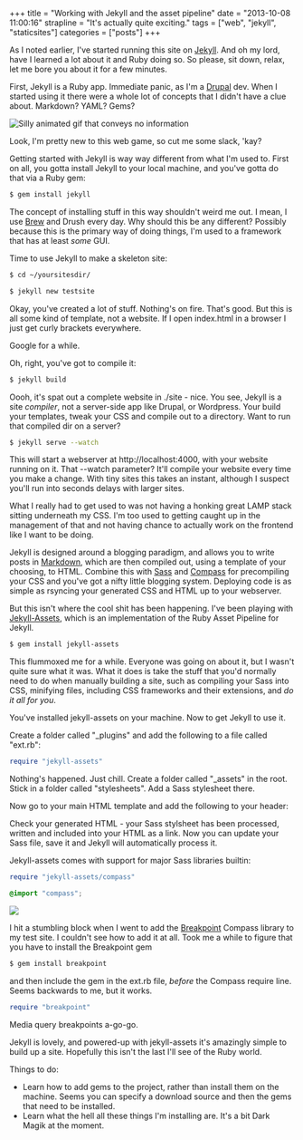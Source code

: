 +++
title = "Working with Jekyll and the asset pipeline"
date = "2013-10-08 11:00:16"
strapline = "It's actually quite exciting."
tags = ["web", "jekyll", "staticsites"]
categories = ["posts"]
+++


As I noted earlier, I've started running this site on [Jekyll][1].  And oh my lord, have I learned a lot about it and Ruby doing so. So please, sit down, relax, let me bore you about it for a few minutes.

First, Jekyll is a Ruby app. Immediate panic, as I'm a [Drupal][2] dev. When I started using it there were a whole lot of concepts that I didn't have a clue about. Markdown? YAML? Gems?

![Silly animated gif that conveys no information][wtf]

Look, I'm pretty new to this web game, so cut me some slack, 'kay?

Getting started with Jekyll is way way different from what I'm used to. First on all, you gotta install Jekyll to your local machine, and you've gotta do that via a Ruby gem:



```bash
$ gem install jekyll
```


The concept of installing stuff in this way shouldn't weird me out. I mean, I use [Brew][8] and Drush every day. Why should this be any different? Possibly because this is the primary way of doing things, I'm used to a framework that has at least *some* GUI.

Time to use Jekyll to make a skeleton site:

```bash
$ cd ~/yoursitesdir/

$ jekyll new testsite
```

Okay, you've created a lot of stuff. Nothing's on fire. That's good. But this is all some kind of template, not a website. If I open index.html in a browser I just get curly brackets everywhere.

Google for a while.

Oh, right, you've got to compile it:

```bash
$ jekyll build
```

Oooh, it's spat out a complete website in ./site - nice. You see, Jekyll is a site *compiler*, not a server-side app like Drupal, or Wordpress. Your build your templates, tweak your CSS and compile out to a directory. Want to run that compiled dir on a server?

```bash
$ jekyll serve --watch
```

This will start a webserver at http://localhost:4000, with your website running on it. That --watch parameter? It'll compile your website every time you make a change. With tiny sites this takes an instant, although I suspect you'll run into seconds delays with larger sites.

What I really had to get used to was not having a honking great LAMP stack sitting underneath my CSS. I'm too used to getting caught up in the management of that and not having chance to actually work on the frontend like I want to be doing.

Jekyll is designed around a blogging paradigm, and allows you to write posts in [Markdown][3], which are then compiled out, using a template of your choosing, to HTML. Combine this with [Sass][5] and [Compass][6] for precompiling your CSS and you've got a nifty little blogging system. Deploying code is as simple as rsyncing your generated CSS and HTML up to your webserver.

But this isn't where the cool shit has been happening. I've been playing with [Jekyll-Assets][4], which is an implementation of the Ruby Asset Pipeline for Jekyll.

```bash
$ gem install jekyll-assets
```

This flummoxed me for a while. Everyone was going on about it, but I wasn't quite sure what it was. What it does is take the stuff that you'd normally need to do when manually building a site, such as compiling your Sass into CSS, minifying files, including CSS frameworks and their extensions, and *do it all for you*.

You've installed jekyll-assets on your machine. Now to get Jekyll to use it.

Create a folder called "_plugins" and add the following to a file called "ext.rb":

```ruby
require "jekyll-assets"
```

Nothing's happened. Just chill. Create a folder called "_assets" in the root. Stick in a folder called "stylesheets". Add a Sass stylesheet there.

Now go to your main HTML template and add the following to your header:



Check your generated HTML - your Sass stylsheet has been processed, written and included into your HTML as a link. Now you can update your Sass file, save it and Jekyll will automatically process it.

Jekyll-assets comes with support for major Sass libraries builtin:

```ruby
require "jekyll-assets/compass"
```

```scss
@import "compass";
```

![][whoah]

I hit a stumbling block when I went to add the [Breakpoint][6] Compass library to my test site. I couldn't see how to add it at all. Took me a while to figure that you have to install the Breakpoint gem

```bash
$ gem install breakpoint
```

and then include the gem in the ext.rb file, *before* the Compass require line. Seems backwards to me, but it works.

```ruby
require "breakpoint"
```

Media query breakpoints a-go-go.

Jekyll is lovely, and powered-up with jekyll-assets it's amazingly simple to build up a site. Hopefully this isn't the last I'll see of the Ruby world.

Things to do:

* Learn how to add gems to the project, rather than install them on the machine. Seems you can specify a download source and then the gems that need to be installed.
* Learn what the hell all these things I'm installing are. It's a bit Dark Magik at the moment.


[drunk]: http://stream1.gifsoup.com/view4/1410221/fast-show-o.gif
[dance]: http://stream1.gifsoup.com/view2/1342920/ren-and-stimpy-dance-o.gif
[whoah]: http://www.reactiongifs.com/wp-content/uploads/2013/10/woah.gif
[wtf]: http://www.reactiongifs.com/wp-content/gallery/wtf/seriously.gif

[1]: http://jekyllrb.com
[2]: http://drupal.org
[3]: http://daringfireball.net/projects/markdown/
[4]: https://github.com/ixti/jekyll-assets
[5]: http://sass-lang.com/
[6]: http://breakpoint-sass.com/

[8]: http://brew.sh/
